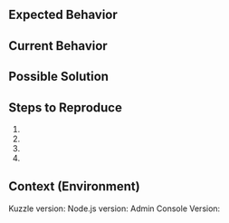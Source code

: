 <!--- If you have a question about Kuzzle usage, please use Stackoverflow instead >
<!--- Post here and we will respond https://stackoverflow.com/questions/ask >
<!--- Github issues are limited to bugs and features requests >


<!--- Provide a general summary of the issue in the Title above -->

## Expected Behavior
<!--- Tell us what should happen -->

## Current Behavior
<!--- Tell us what happens instead of the expected behavior -->

## Possible Solution
<!--- Not obligatory, but suggest a fix/reason for the bug, -->

## Steps to Reproduce
<!--- Provide a link to a live example, or an unambiguous set of steps to -->
<!--- reproduce this bug. -->
<!--- Please try to provide scripts or commands to reproduce the bug -->
<!--- Use https://gist.github.com/ to host code snippets -->
1.
2.
3.
4.

## Context (Environment)
<!--- How has this issue affected you? What are you trying to accomplish? -->
<!--- Providing context helps us come up with a solution that is most useful in the real world -->
<!--- Include NodeJS version, SDK version, Kuzzle version, ElasticSearch version, ... -->
Kuzzle version:
Node.js version:
Admin Console Version:
